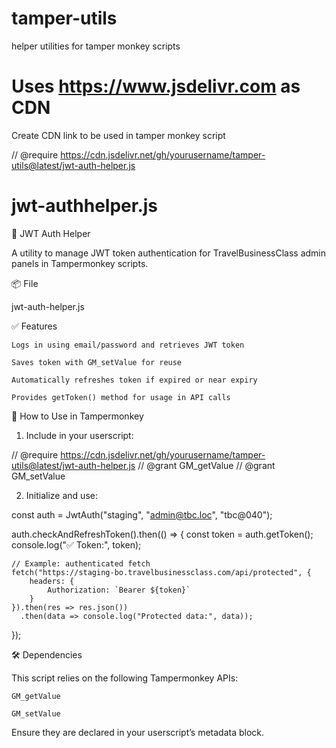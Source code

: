 # tamper-utils
helper utilities for tamper monkey scripts

# Uses https://www.jsdelivr.com as CDN

Create CDN link to be used in tamper monkey script

// @require https://cdn.jsdelivr.net/gh/yourusername/tamper-utils@latest/jwt-auth-helper.js


# jwt-authhelper.js

🔐 JWT Auth Helper

A utility to manage JWT token authentication for TravelBusinessClass admin panels in Tampermonkey scripts.

📦 File

jwt-auth-helper.js

✅ Features

    Logs in using email/password and retrieves JWT token

    Saves token with GM_setValue for reuse

    Automatically refreshes token if expired or near expiry

    Provides getToken() method for usage in API calls

🚀 How to Use in Tampermonkey

1. Include in your userscript:

// @require https://cdn.jsdelivr.net/gh/yourusername/tamper-utils@latest/jwt-auth-helper.js
// @grant   GM_getValue
// @grant   GM_setValue

2. Initialize and use:

const auth = JwtAuth("staging", "admin@tbc.loc", "tbc@040");

auth.checkAndRefreshToken().then(() => {
    const token = auth.getToken();
    console.log("✅ Token:", token);
    
    // Example: authenticated fetch
    fetch("https://staging-bo.travelbusinessclass.com/api/protected", {
        headers: {
            Authorization: `Bearer ${token}`
        }
    }).then(res => res.json())
      .then(data => console.log("Protected data:", data));
});

🛠 Dependencies

This script relies on the following Tampermonkey APIs:

    GM_getValue

    GM_setValue

Ensure they are declared in your userscript’s metadata block.
